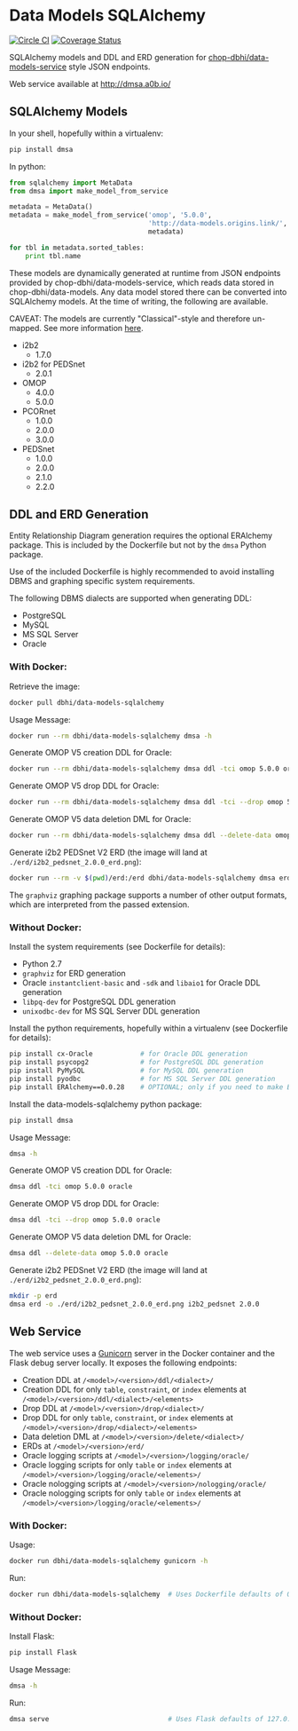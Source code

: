 # Data Models SQLAlchemy

[![Circle CI](https://circleci.com/gh/chop-dbhi/data-models-sqlalchemy/tree/master.svg?style=svg)](https://circleci.com/gh/chop-dbhi/data-models-sqlalchemy/tree/master) [![Coverage Status](https://coveralls.io/repos/chop-dbhi/data-models-sqlalchemy/badge.svg?branch=master&service=github)](https://coveralls.io/github/chop-dbhi/data-models-sqlalchemy?branch=master)

SQLAlchemy models and DDL and ERD generation for [chop-dbhi/data-models-service](https://github.com/chop-dbhi/data-models-service) style JSON endpoints.

Web service available at http://dmsa.a0b.io/

## SQLAlchemy Models

In your shell, hopefully within a virtualenv:

```sh
pip install dmsa
```

In python:

```python
from sqlalchemy import MetaData
from dmsa import make_model_from_service

metadata = MetaData()
metadata = make_model_from_service('omop', '5.0.0',
                                   'http://data-models.origins.link/',
                                   metadata)

for tbl in metadata.sorted_tables:
    print tbl.name
```

These models are dynamically generated at runtime from JSON endpoints provided by chop-dbhi/data-models-service, which reads data stored in chop-dbhi/data-models. Any data model stored there can be converted into SQLAlchemy models. At the time of writing, the following are available.

CAVEAT: The models are currently "Classical"-style and therefore un-mapped. See more information [here](https://github.com/chop-dbhi/data-models-sqlalchemy/issues/22).

- i2b2
    - 1.7.0
- i2b2 for PEDSnet
    - 2.0.1
- OMOP
    - 4.0.0
    - 5.0.0
- PCORnet
    - 1.0.0
    - 2.0.0
    - 3.0.0
- PEDSnet
    - 1.0.0
    - 2.0.0
    - 2.1.0
    - 2.2.0

## DDL and ERD Generation

Entity Relationship Diagram generation requires the optional ERAlchemy package. This is included by the Dockerfile but not by the `dmsa` Python package.

Use of the included Dockerfile is highly recommended to avoid installing DBMS and graphing specific system requirements.

The following DBMS dialects are supported when generating DDL:

- PostgreSQL
- MySQL
- MS SQL Server
- Oracle

### With Docker:

Retrieve the image:

```sh
docker pull dbhi/data-models-sqlalchemy
```

Usage Message:

```sh
docker run --rm dbhi/data-models-sqlalchemy dmsa -h
```

Generate OMOP V5 creation DDL for Oracle:

```sh
docker run --rm dbhi/data-models-sqlalchemy dmsa ddl -tci omop 5.0.0 oracle
```

Generate OMOP V5 drop DDL for Oracle:

```sh
docker run --rm dbhi/data-models-sqlalchemy dmsa ddl -tci --drop omop 5.0.0 oracle
```

Generate OMOP V5 data deletion DML for Oracle:

```sh
docker run --rm dbhi/data-models-sqlalchemy dmsa ddl --delete-data omop 5.0.0 oracle
```

Generate i2b2 PEDSnet V2 ERD (the image will land at `./erd/i2b2_pedsnet_2.0.0_erd.png`):

```sh
docker run --rm -v $(pwd)/erd:/erd dbhi/data-models-sqlalchemy dmsa erd -o /erd/i2b2_pedsnet_2.0.0_erd.png i2b2_pedsnet 2.0.0
```

The `graphviz` graphing package supports a number of other output formats, which are interpreted from the passed extension.

### Without Docker:

Install the system requirements (see Dockerfile for details):

- Python 2.7
- `graphviz` for ERD generation
- Oracle `instantclient-basic` and `-sdk` and `libaio1` for Oracle DDL generation
- `libpq-dev` for PostgreSQL DDL generation
- `unixodbc-dev` for MS SQL Server DDL generation

Install the python requirements, hopefully within a virtualenv (see Dockerfile for details):

```sh
pip install cx-Oracle            # for Oracle DDL generation
pip install psycopg2             # for PostgreSQL DDL generation
pip install PyMySQL              # for MySQL DDL generation
pip install pyodbc               # for MS SQL Server DDL generation
pip install ERAlchemy==0.0.28    # OPTIONAL; only if you need to make ERDs
```

Install the data-models-sqlalchemy python package:

```sh
pip install dmsa
```

Usage Message:

```sh
dmsa -h
```

Generate OMOP V5 creation DDL for Oracle:

```sh
dmsa ddl -tci omop 5.0.0 oracle
```

Generate OMOP V5 drop DDL for Oracle:

```sh
dmsa ddl -tci --drop omop 5.0.0 oracle
```

Generate OMOP V5 data deletion DML for Oracle:

```sh
dmsa ddl --delete-data omop 5.0.0 oracle
```

Generate i2b2 PEDSnet V2 ERD (the image will land at `./erd/i2b2_pedsnet_2.0.0_erd.png`):

```sh
mkdir -p erd
dmsa erd -o ./erd/i2b2_pedsnet_2.0.0_erd.png i2b2_pedsnet 2.0.0
```

## Web Service

The web service uses a [Gunicorn](http://gunicorn.org/) server in the Docker container and the Flask debug server locally. It exposes the following endpoints:

- Creation DDL at `/<model>/<version>/ddl/<dialect>/`
- Creation DDL for only `table`, `constraint`, or `index` elements at `/<model>/<version>/ddl/<dialect>/<elements>`
- Drop DDL at `/<model>/<version>/drop/<dialect>/`
- Drop DDL for only `table`, `constraint`, or `index` elements at `/<model>/<version>/drop/<dialect>/<elements>`
- Data deletion DML at `/<model>/<version>/delete/<dialect>/`
- ERDs at `/<model>/<version>/erd/`
- Oracle logging scripts at `/<model>/<version>/logging/oracle/`
- Oracle logging scripts for only `table` or `index` elements at `/<model>/<version>/logging/oracle/<elements>/`
- Oracle nologging scripts at `/<model>/<version>/nologging/oracle/`
- Oracle nologging scripts for only `table` or `index` elements at `/<model>/<version>/logging/oracle/<elements>/`

### With Docker:

Usage:

```sh
docker run dbhi/data-models-sqlalchemy gunicorn -h
```

Run:

```sh
docker run dbhi/data-models-sqlalchemy  # Uses Dockerfile defaults of 0.0.0.0:80
```

### Without Docker:

Install Flask:

```sh
pip install Flask
```

Usage Message:

```sh
dmsa -h
```

Run:

```sh
dmsa serve                              # Uses Flask defaults of 127.0.0.1:5000
```
